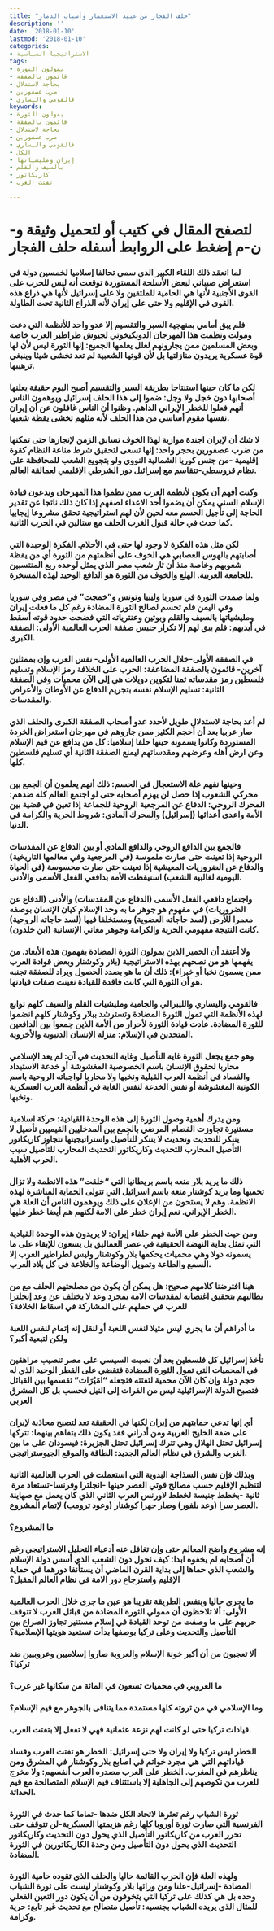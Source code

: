 ```yaml
---
title: "حلف الفجار من عبيد الاستعمار وأسباب الدمار"
description: ''
date: '2018-01-10'
lastmod: '2018-01-10'
categories:
- الاستراتيجيا السياسية
tags:
- يمولون الثورة
- قائمون بالصفقة
- بحاجة لاستدلال
- ضرب عصفورين
- فالقومي واليساري
keywords:
- يمولون الثورة
- قائمون بالصفقة
- بحاجة لاستدلال
- ضرب عصفورين
- فالقومي واليساري
- الكل
- إيران ومليشياتها
- بالسيف والقلم
- كاريكاتور
- تفتت العرب

---
```

# **لتصفح المقال في كتيب أو لتحميل وثيقة و-ن-م إضغط على الروابط أسفله** **حلف الفجار**

### لما انعقد ذلك اللقاء الكبير الدي سمي تحالفا إسلاميا لخمسين دولة في استعراض صبياني لبعض الأسلحة المستوردة توقعت أنه ليس للحرب على القوى الأجنبية لأنها هي الحامية للملتقين ولا على إسرائيل لأنها هي ذراع هذه القوى في الإقليم ولا حتى على إيران لأنه الذراع الثانية تحت الطاولة.

### فلم يبق أمامي بمنهجية السبر والتقسيم إلا عدو واحد للأنظمة التي دعت ومولت ونظمت هذا المهرجان الدونكيخوتي لجيوش طراطير العرب خاصة وبعض المسلمين ممن يجارونهم لعلل يعلمها الجميع: إنها الثورة ليس لأن لها قوة عسكرية يريدون منازلتها بل لأن قوتها الشعبية لم تعد تخشى شيئا وينبغي ترهيبها.

### لكن ما كان حينها استنتاجا بطريقة السبر والتقسيم أصبح اليوم حقيقة يعلنها أصحابها دون خجل ولا وجل: ضموا إلى هذا الحلف إسرائيل ويوهمون الناس أنهم فعلوا للخطر الإيراني الداهم. وظنوا أن الناس غافلون عن أن إيران نفسها مقوم أساسي من هذا الحلف لأنه مثلهم تخشى يقظة شعبها.

### لا شك أن لإيران اجندة موازية لهذا الخوف تسابق الزمن لإنجازها حتى تمكنها من ضرب عصفورين بحجر واحد: إنها تسعى لتحقيق شرط مناعة النظام كقوة إقليمية -من جنس كوريا الشمالية النووي ولو بتجويع الشعب للمحافظة على نظام قروسطي-تتقاسم مع إسرائيل دور الشرطي الإقليمي لعمالقة العالم.

### وكنت أفهم أن يكون لأنظمة العرب ممن نظموا هذا المهرجان ويدعون قيادة الإسلام السني يمكن أن يضموا أحد الاعداء لصفهم إذا كان ذلك ناتجا عن تقدير الحاجة إلى تأجيل الحسم معه لحين لأن لهم استراتيجية تحقق مشروعا إيجابيا كما حدث في حالة قبول الغرب الحلف مع ستالين في الحرب الثانية.

### لكن مثل هذه الفكرة لا وجود لها حتى في الأحلام. الفكرة الوحيدة التي أصابتهم بالهوس العصابي هي الخوف على أنظمتهم من الثورة أي من يقظة شعوبهم وخاصة منذ أن ثار شعب مصر الذي يمثل لوحده ربع المنتسبين للجامعة العربية. الهلع والخوف من الثورة هو الدافع الوحيد لهذه المسخرة.

### ولما صمدت الثورة في سوريا وليبيا وتونس و”خمجت” في مصر وفي سوريا وفي اليمن فلم تحسم لصالح الثورة المضادة رغم كل ما فعلت إيران ومليشياتها بالسيف والقلم وبوتين وعنترياته التي فضحت حدود قوته أسقط في أيديهم: فلم يبق لهم إلا تكرار جنيس صفقة الحرب العالمية الأولى: الصفقة الكبرى.

### في الصفقة الأولى-خلال الحرب العالمية الأولى- نفس العرب وإن بممثلين آخرين- قائمون بالصفقة المضاعفة: الحرب على الخلافة رمز الإسلام وتسليم فلسطين رمز مقدساته ثمنا لتكوين دويلات هي إلى الآن محميات وفي الصفقة الثانية: تسليم الإسلام نفسه بتجريم الدفاع عن الأوطان والأعراض والمقدسات.

### لم أعد بحاجة لاستدلال طويل لأحدد عدو أصحاب الصفقة الكبرى والحلف الذي صار عربيا بعد أن أحجم الكثير ممن جاروهم في مهرجان استعراض الخردة المستوردة وكانوا يسمونه حينها حلفا إسلاميا: كل من يدافع عن قيم الإسلام وعن ارض أهله وعرضهم ومقدساتهم ليمنع الصفقة الثانية أي تسليم فلسطين كلها.

### وحينها نفهم علة الاستعجال في الحسم: ذلك أنهم يعلمون أن الجمع بين محركي الشعوب إذا حصل لن يهزم أصحابه حتى لو اجتمع العالم كله ضدهم: المحرك الروحي: الدفاع عن المرجعية الروحية للجماعة إذا تعين في قضية بين الأمة واعدى أعدائها (إسرائيل) والمحرك المادي: شروط الحرية والكرامة في الدنيا.

### فالجمع بين الدافع الروحي والدافع المادي أو بين الدفاع عن المقدسات الروحية إذا تعينت حتى صارت ملموسة (في المرجعية وفي معالمها التاريخية) والدفاع عن الضروريات المعيشية إذا تعينت حتى صارت محسوسة (في الحياة اليومية لغالبية الشعب) استيقظت الأمة بدافعي الفعل الأسمى والأدنى.

### واجتماع دافعي الفعل الأسمى (الدفاع عن المقدسات) والأدنى (الدفاع عن الضروريات) في مفهوم هو جوهر ما به وحد الإسلام كيان الإنسان بوصفه معمرا للأرض (لسد حاجاته العضوية) ومستخلفا فيها (لسد حاجاته الروحية) كانت النتيجة مفهومي الحرية والكرامة وجوهر معاني الإنسانية (ابن خلدون).

### ولا أعتقد أن الحمير الذين يمولون الثورة المضادة يفهمون هذه الأبعاد. من يفهمها هو من نصحهم بهذه الاستراتيجية (بلار وكوشنار وبعض قوادة العرب ممن يسمون نخبا أو خبراء): ذلك أن ما هو بصدد الحصول ويراد للصفقة تجنبه هو أن الثورة التي كانت فاقدة للقيادة تعينت صفات قيادتها.

### فالقومي واليساري والليبرالي والجامية ومليشيات القلم والسيف كلهم توابع لهذه الأنظمة التي تمول الثورة المضادة وتسترشد ببلار وكوشنار كلهم انضموا للثورة المضادة. عادت قيادة الثورة لأحرار من الأمة الذين جمعوا بين الدافعين المتحدين في الإسلام: منزلة الإنسان الدنيوية والأخروية.

### وهو جمع يجعل الثورة غاية التأصيل وغاية التحديث في آن: لم يعد الإسلامي محاربا لحقوق الإنسان باسم الخصوصية المغشوشة أو خدعة الاستبداد والفساد في أنظمة العرب القبلية ونخبها ولا محاربا لواجباته الروحية باسم الكونية المغشوشة أو نفس الخدعة لنفس الغاية في أنظمة العرب العسكرية ونخبها.

### ومن يدرك أهمية وصول الثورة إلى هذه الوحدة القيادية: حركة اسلامية مستنيرة تجاوزت الفصام المرضي بالجمع بين المدخليين القيميين تأصيل لا يتنكر للتحديث وتحديث لا يتنكر للتأصيل واستراتيجيتها تتجاوز كاريكاتور التأصيل المحارب للتحديث وكاريكاتور التحديث المحارب للتأصيل سبب الحرب الأهلية.

### ذلك ما يريد بلار منعه باسم بريطانيا التي “خلقت” هذه الانظمة ولا تزال تحميها وما يريد كوشنار منعه باسم اسرائيل التي تتولى الحماية المباشرة لهذه الانظمة. وهم لا يستحون من الإعلان على ذلك ويوهمون الناس أن العلة هي الخطر الإيراني. نعم إيران خطر على الامة لكنهم هم أيضا خطر عليها.

### ومن حيث الخطر على الأمة فهم حلفاء إيران: لا يريدون هذه الوحدة القيادية التي تمثل بداية النهضة الحقيقية في عصر العماليق بل يسعون للإبقاء على ما يسمونه دولا وهي محميات يحكمها بلار وكوشنار وليس لطراطير العرب إلا السمع والطاعة وتمويل الوضاعة والخلاعة في كل بلاد العرب.

### هبنا افترضنا كلامهم صحيح: هل يمكن أن يكون من مصلحتهم الحلف مع من يطالبهم بتحقيق اغتصابه لمقدسات الامة بمجرد وعد لا يختلف عن وعد إنجلترا للعرب في حملهم على المشاركة في اسقاط الخلافة؟

### ما أدراهم أن ما يجري ليس مثيلا لنفس اللعبة أو لنقل إنه إتمام لنفس اللعبة ولكن لتبعية أكبر؟

### تأخذ إسرائيل كل فلسطين بعد أن نصبت السيسي على مصر تنصيب مراهقين في المحميات التي تمول الثورة المضادة فتقضي على القطر الوحيد الذي له حجم دولة وإن كان الآن محمية لتفتته فتجعله “امَيْرَات” تقسمها بين القبائل فتصبح الدولة الإسرائيلية ليس من الفرات إلى النيل فحسب بل كل المشرق العربي

### أي إنها تدعي حمايتهم من إيران لكنها في الحقيقة تعد لتصبح محاذية لإيران على ضفة الخليج الغربية ومن أدراني فقد يكون ذلك بتفاهم بينهما: تتركها إسرائيل تحتل الهلال وهي تترك إسرائيل تحتل الجزيرة: فيسودان على ما بين الغرب والشرق في نظام العالم الجديد: الطاقة والموقع الجيوستراتيجي.

### وبذلك فإن نفس السذاجة البدوية التي استعملت في الحرب العالمية الثانية لتنظيم الإقليم حسب مصالح قوتي العصر حينها -انجلترا وفرنسا-تستعاد مرة  ثانية -بخطط جنيسة لخطط لاورنس العرب الثاني الذي كان يعمل مع صهاينة العصر سرا (وعد بلفور) وصار جهرا كوشنار (وعود ترومب) لإتمام المشروع.

### ما المشروع؟

### إنه مشروع واضح المعالم حتى وإن تغافل عنه أدعياء التحليل الاستراتيجي رغم أن أصحابه لم يخفوه ابدا: كيف نحول دون الشعب الذي أسس دولة الإسلام والشعب الذي حماها إلى بداية القرن الماضي أن يستأنفا دورهما في حماية الإقليم واسترجاع دور الامة في نظام العالم المقبل؟

### ما يجري حاليا وبنفس الطريقة تقريبا هو عين ما جرى خلال الحرب العالمية الأولى: ألا تلاحظون أن ممولي الثورة المضادة من قبائل العرب لا تتوقف حربهم على ما وصفت من توحد القيادة في إسلام مستنير تجاوز الصراع بين التأصيل والتحديث وعلى تركيا بوصفها بدأت تستعيد هويتها الإسلامية؟

### ألا تعجبون من أن أكبر خونة الإسلام والعروبة صاروا إسلاميين وعروبيين ضد تركيا؟

### ما العروبي في محميات تسعون في المائة من سكانها غير عرب؟

### وما الإسلامي في من ثروته كلها مستمدة مما يتنافى بالجوهر مع قيم الإسلام؟

### قيادات تركيا حتى لو كانت لهم نزعة عثمانية فهي لا تفعل إلا بتفتت العرب.

### الخطر ليس تركيا ولا إيران ولا حتى إسرائيل: الخطر هو تفتت العرب وفساد قياداتهم التي هي مجرد خواتم في اصابع بلار وكوشنار في المشرق ومن يناظرهم في المغرب. الخطر على العرب مصدره العرب أنفسهم: ولا مخرج للعرب من نكوصهم إلى الجاهلية إلا باستئناف قيم الإسلام المتصالحة مع قيم الحداثة.

### ثورة الشباب رغم تعثرها لاتحاد الكل ضدها -تماما كما حدث في الثورة الفرنسية التي صارت ثورة أوروبا كلها رغم هزيمتها العسكرية-لن تتوقف حتى تحرر العرب من كاريكاتور التأصيل الذي يحول دون التحديث وكاريكاتور التحديث الذي يحول دون التأصيل ومن وحدة الكاريكاتورين في الثورة المضادة.

### ولهذه العلة فإن الحرب القائمة حاليا والحلف الذي تقوده حامية الثورة المضادة -إسرائيل-علنا ومن ورائها بلار وكوشنار ليست على ثورة الشباب وحده بل هي كذلك على تركيا التي يتخوفون من أن يكون دور التعين الفعلي للمثال الذي يريده الشباب بجنسيه: تأصيل متصالح مع تحديث غير تابع: حرية وكرامة.

###